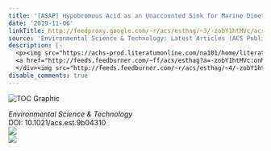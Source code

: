 ```yaml
---
title: '[ASAP] Hypobromous Acid as an Unaccounted Sink for Marine Dimethyl Sulfide?'
date: '2019-11-06'
linkTitle: http://feedproxy.google.com/~r/acs/esthag/~3/-zobY1htMVc/acs.est.9b04310
source: 'Environmental Science & Technology: Latest Articles (ACS Publications)'
description: |-
  <p><img src="https://achs-prod.literatumonline.com/na101/home/literatum/publisher/achs/journals/content/esthag/0/esthag.ahead-of-print/acs.est.9b04310/20191106/images/medium/es9b04310_0002.gif" alt="TOC Graphic"/></p><div><cite>Environmental Science & Technology</cite></div><div>DOI: 10.1021/acs.est.9b04310</div><div class="feedflare">
  <a href="http://feeds.feedburner.com/~ff/acs/esthag?a=-zobY1htMVc:onMxiir5S5c:yIl2AUoC8zA"><img src="http://feeds.feedburner.com/~ff/acs/esthag?d=yIl2AUoC8zA" border="0"></img></a>
  </div><img src="http://feeds.feedburner.com/~r/acs/esthag/~4/-zobY1htMVc" ...
disable_comments: true
---
```

<p><img src="https://achs-prod.literatumonline.com/na101/home/literatum/publisher/achs/journals/content/esthag/0/esthag.ahead-of-print/acs.est.9b04310/20191106/images/medium/es9b04310_0002.gif" alt="TOC Graphic"/></p><div><cite>Environmental Science & Technology</cite></div><div>DOI: 10.1021/acs.est.9b04310</div><div class="feedflare">
<a href="http://feeds.feedburner.com/~ff/acs/esthag?a=-zobY1htMVc:onMxiir5S5c:yIl2AUoC8zA"><img src="http://feeds.feedburner.com/~ff/acs/esthag?d=yIl2AUoC8zA" border="0"></img></a>
</div><img src="http://feeds.feedburner.com/~r/acs/esthag/~4/-zobY1htMVc" ...